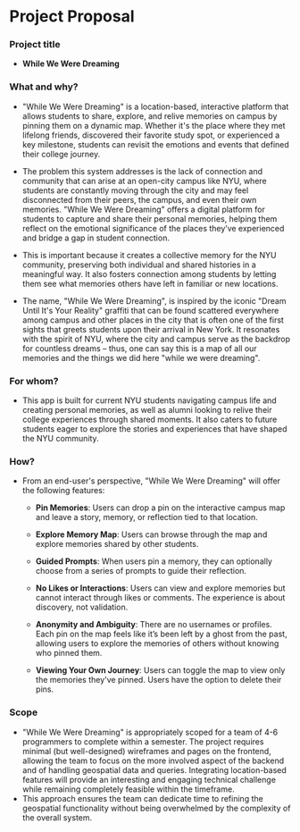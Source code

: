 # Project Proposal

### Project title

* __While We Were Dreaming__

### What and why?

* "While We Were Dreaming" is a location-based, interactive platform that allows students to share, explore, and relive memories on campus by pinning them on a dynamic map. Whether it's the place where they met lifelong friends, discovered their favorite study spot, or experienced a key milestone, students can revisit the emotions and events that defined their college journey.

* The problem this system addresses is the lack of connection and community that can arise at an open-city campus like NYU, where students are constantly moving through the city and may feel disconnected from their peers, the campus, and even their own memories. "While We Were Dreaming" offers a digital platform for students to capture and share their personal memories, helping them reflect on the emotional significance of the places they’ve experienced and bridge a gap in student connection.

* This is important because it creates a collective memory for the NYU community, preserving both individual and shared histories in a meaningful way. It also fosters connection among students by letting them see what memories others have left in familiar or new locations.

* The name, "While We Were Dreaming", is inspired by the iconic "Dream Until It's Your Reality" graffiti that can be found scattered everywhere among campus and other places in the city that is often one of the first sights that greets students upon their arrival in New York. It resonates with the spirit of NYU, where the city and campus serve as the backdrop for countless dreams – thus, one can say this is a map of all our memories and the things we did here "while we were dreaming".

### For whom?

* This app is built for current NYU students navigating campus life and creating personal memories, as well as alumni looking to relive their college experiences through shared moments. It also caters to future students eager to explore the stories and experiences that have shaped the NYU community.

### How?

* From an end-user's perspective, "While We Were Dreaming" will offer the following features:

  * __Pin Memories__: Users can drop a pin on the interactive campus map and leave a story, memory, or reflection tied to that location. 

  * __Explore Memory Map__: Users can browse through the map and explore memories shared by other students. 

  * __Guided Prompts__: When users pin a memory, they can optionally choose from a series of prompts to guide their reflection. 

  * __No Likes or Interactions__: Users can view and explore memories but cannot interact through likes or comments. The experience is about discovery, not validation.

  * __Anonymity and Ambiguity__: There are no usernames or profiles. Each pin on the map feels like it’s been left by a ghost from the past, allowing users to explore the memories of others without knowing who pinned them.

  * __Viewing Your Own Journey__: Users can toggle the map to view only the memories they've pinned. Users have the option to delete their pins.

### Scope

* "While We Were Dreaming" is appropriately scoped for a team of 4-6 programmers to complete within a semester. The project requires minimal (but well-designed) wireframes and pages on the frontend, allowing the team to focus on the more involved aspect of the backend and of handling geospatial data and queries. Integrating location-based features will provide an interesting and engaging technical challenge while remaining completely feasible within the timeframe.
* This approach ensures the team can dedicate time to refining the geospatial functionality without being overwhelmed by the complexity of the overall system.
